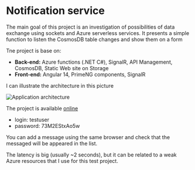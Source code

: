# Notification service
The main goal of this project is an investigation of possibilities of data exchange using sockets and Azure serverless services.
It presents a simple function to listen the CosmosDB table changes and show them on a form

Tne project is base on:
- **Back-end:** Azure functions (.NET C#), SignalR, API Management, CosmosDB, Static Web site on Storage
- **Front-end:** Angular 14, PrimeNG components, SignalR

I can illustrate the architecture in this picture

![Application architecture](https://notificationapptest.z20.web.core.windows.net/notification-arch.png)

The project is available [online](https://notificationapptest.z20.web.core.windows.net/)
- login: testuser
- password: 73M2EStxAo5w

You can add a message using the same browser and check that the messaged will be appeared in the list.

The latency is big (usually ~2 seconds), but it can be related to a weak Azure resources that I use for this test project.
